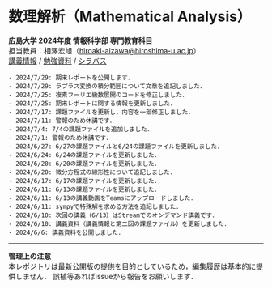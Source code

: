 # 数理解析（Mathematical Analysis）
**広島大学 2024年度 情報科学部 専門教育科目**  
担当教員：相澤宏旭（hiroaki-aizawa@hiroshima-u.ac.jp）  
[講義情報](info.md) / [勉強資料](advanced_materials.md) / [シラバス](https://momiji.hiroshima-u.ac.jp/syllabusHtml/2024_15_KA131001.html)

````{card} 連絡事項・更新事項
- 2024/7/29: 期末レポートを公開します．
- 2024/7/29: ラプラス変換の積分範囲について文章を追記しました．
- 2024/7/25: 複素フーリエ級数展開のコードを修正しました．
- 2024/7/25: 期末レポートに関する情報を更新しました．
- 2024/7/17: 課題ファイルを更新し，内容を一部修正しました．
- 2024/7/11: 警報のため休講です．
- 2024/7/4: 7/4の課題ファイルを追加しました．
- 2024/7/1: 警報のため休講です．
- 2024/6/27: 6/27の課題ファイルと6/24の課題ファイルを更新しました．
- 2024/6/24: 6/24の課題ファイルを更新しました．
- 2024/6/20: 6/20の課題ファイルを更新しました．
- 2024/6/20: 微分方程式の線形性について追記しました．
- 2024/6/17: 6/17の課題ファイルを更新しました．
- 2024/6/11: 6/13の課題ファイルを更新しました．
- 2024/6/11: 6/13の講義動画をTeamsにアップロードしました．
- 2024/6/11: sympyで特殊解を求める方法を追記しました．
- 2024/6/10: 次回の講義（6/13）はStreamでのオンデマンド講義です．
- 2024/6/10: 講義資料（講義情報と第二回の課題ファイル）を更新しました．
- 2024/6/6: 講義資料を公開しました．
````

---
**管理上の注意**  
本レポジトリは最新公開版の提供を目的としているため，編集履歴は基本的に提供しません．
誤植等あればissueから報告をお願いします．